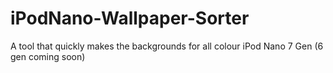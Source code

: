 # iPodNano-Wallpaper-Sorter
A tool that quickly makes the backgrounds for all colour iPod Nano 7 Gen (6 gen coming soon)
